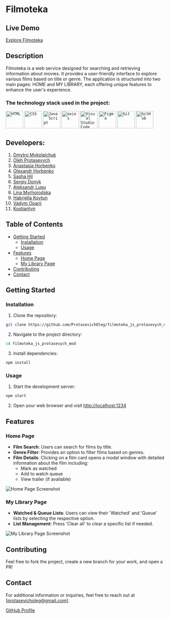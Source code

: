 # Filmoteka

## Live Demo

[Explore Filmoteka](https://protasevicholeg.github.io/filmoteka_js_protasevych_mod/partials/my-library.html)

## Description

Filmoteka is a web service designed for searching and retrieving information about movies. It provides a user-friendly interface to explore various films based on title or genre. The application is structured into two main pages: HOME and MY LIBRARY, each offering unique features to enhance the user's experience.

### The technology stack used in the project:

<code><img height="55" src="https://user-images.githubusercontent.com/25181517/192158954-f88b5814-d510-4564-b285-dff7d6400dad.png" alt="HTML" title="HTML" /></code>
<code><img height="55" src="https://user-images.githubusercontent.com/25181517/183898674-75a4a1b1-f960-4ea9-abcb-637170a00a75.png" alt="CSS" title="CSS" /></code>
<code><img height="55" src="https://user-images.githubusercontent.com/25181517/117447155-6a868a00-af3d-11eb-9cfe-245df15c9f3f.png" alt="JavaScript" title="JavaScript" /></code>
<code><img height="55" src="https://avatars.githubusercontent.com/u/32372333?s=48&v=4" alt="axios" title="axios" /></code>
<code><img height="55" src="https://user-images.githubusercontent.com/25181517/192108891-d86b6220-e232-423a-bf5f-90903e6887c3.png" alt="Visual Studio Code" title="Visual Studio Code" /></code>
<code><img height="55" src="https://user-images.githubusercontent.com/25181517/189715289-df3ee512-6eca-463f-a0f4-c10d94a06b2f.png" alt="Figma" title="Figma" /></code>
<code><img height="55" src="https://user-images.githubusercontent.com/25181517/192108372-f71d70ac-7ae6-4c0d-8395-51d8870c2ef0.png" alt="Git" title="Git" /></code>
<code><img height="55" src="https://user-images.githubusercontent.com/25181517/192108374-8da61ba1-99ec-41d7-80b8-fb2f7c0a4948.png" alt="GitHub" title="GitHub" /></code>

## Developers:

1. [Dmytro Mykolaichuk](https://github.com/DmytroMykolaichuk)
2. [Oleh Protasevych](https://github.com/ProtasevichOleg)
3. [Anastasia Horbenko](https://github.com/NastiaHor)
4. [Olexandr Horbenko](https://github.com/OlexandrHorbenko)
5. [Sasha Hil](https://github.com/SashaHil)
6. [Sergiy Donyk](https://github.com/Donyk-s)
7. [Aleksandr Lupu](https://github.com/Lupushor)
8. [Lina Myrhorodska](https://github.com/LinaMyrhorodska)
9. [Habriella Kovtun](https://github.com/GabiKovtun)
10. [Vadym Oparii](https://github.com/Vadym4e)
11. [Kostiantyn](https://github.com/Exc3ls10r)

## Table of Contents

- [Getting Started](#getting-started)
    - [Installation](#installation)
    - [Usage](#usage)
- [Features](#features)
    - [Home Page](#home-page)
    - [My Library Page](#my-library-page)
- [Contributing](#contributing)
- [Contact](#contact)

## Getting Started

### Installation

1. Clone the repository:
```bash
git clone https://github.com/ProtasevichOleg/filmoteka_js_protasevych_mod.git
```
2. Navigate to the project directory:
```bash
cd filmoteka_js_protasevych_mod
```
3. Install dependencies:
```bash
npm install
```

### Usage

1. Start the development server:
```bash
npm start
```
2. Open your web browser and visit [http://localhost:1234](http://localhost:1234)

## Features

### Home Page

- **Film Search**: Users can search for films by title.
- **Genre Filter**: Provides an option to filter films based on genres.
- **Film Details**: Clicking on a film card opens a modal window with detailed information about the film including:
    - Mark as watched
    - Add to watch queue
    - View trailer (if available)

![Home Page Screenshot](https://res.cloudinary.com/dc65egkoj/image/upload/v1697734396/protasevych-md-content/filmoteka/homepage.png)

### My Library Page

- **Watched & Queue Lists**: Users can view their 'Watched' and 'Queue' lists by selecting the respective option.
- **List Management**: Press 'Clear all' to clear a specific list if needed.

![My Library Page Screenshot](https://res.cloudinary.com/dc65egkoj/image/upload/v1697734979/protasevych-md-content/filmoteka/my-library-queue.png)

## Contributing

Feel free to fork the project, create a new branch for your work, and open a PR!

## Contact

For additional information or inquiries, feel free to reach out at [protasevicholeg@gmail.com].

[GitHub Profile](https://github.com/ProtasevichOleg)

